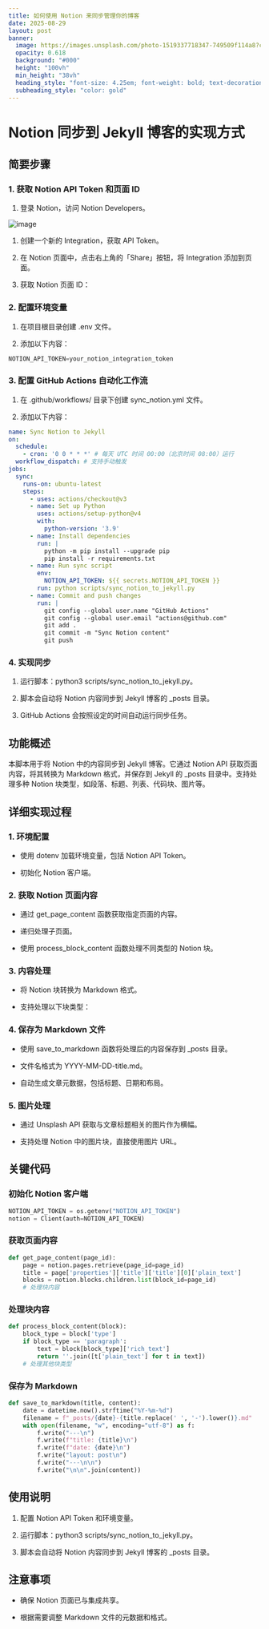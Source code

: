 ```yaml
---
title: 如何使用 Notion 来同步管理你的博客
date: 2025-08-29
layout: post
banner:
  image: https://images.unsplash.com/photo-1519337718347-749509f114a8?crop=entropy&cs=tinysrgb&fit=max&fm=jpg&ixid=M3w2OTIwMzJ8MHwxfHJhbmRvbXx8fHx8fHx8fDE3NTY0NzEzMjR8&ixlib=rb-4.1.0&q=80&w=1080
  opacity: 0.618
  background: "#000"
  height: "100vh"
  min_height: "38vh"
  heading_style: "font-size: 4.25em; font-weight: bold; text-decoration: underline"
  subheading_style: "color: gold"
---
```


# Notion 同步到 Jekyll 博客的实现方式

## 简要步骤

### 1. 获取 Notion API Token 和页面 ID

1. 登录 Notion，访问 Notion Developers。

![image](https://prod-files-secure.s3.us-west-2.amazonaws.com/a7a0cc5a-89b9-4cda-8686-1fba0ca52f40/d19c1afe-dea5-4312-9333-786b0ba83054/image.png?X-Amz-Algorithm=AWS4-HMAC-SHA256&X-Amz-Content-Sha256=UNSIGNED-PAYLOAD&X-Amz-Credential=ASIAZI2LB466ZOOVODCV%2F20250829%2Fus-west-2%2Fs3%2Faws4_request&X-Amz-Date=20250829T124203Z&X-Amz-Expires=3600&X-Amz-Security-Token=IQoJb3JpZ2luX2VjEGQaCXVzLXdlc3QtMiJHMEUCIQCjX5bsAGygAJeL12r0WXV7I7cq8cQHmPPzCNcE8rXYxwIgRQWZSqfop63MJXzDDI2mAtMpBHnZMbxEixMmi1CtspwqiAQIvP%2F%2F%2F%2F%2F%2F%2F%2F%2F%2FARAAGgw2Mzc0MjMxODM4MDUiDCRfitom0UGRrBNYrCrcA%2FpNvQb%2BMBsG7c%2B2rI%2FOcmgjPnt2lGvFJpyCY0OsU8OBUnBIotTRU%2FmDCra%2FmsG9rt59eHO68jdWsEQWP%2BI5t7rGOQKPUaqqR%2BNvm6JjMH04uGkWczSGsCc1IZ2zM3CVBsIR5U6kwN6oNaqTVNlenC7CBhGTGlZOlnC%2F5uPYHOeuf4by3umbpX263T7JUts2KVL%2B%2Fa2gltunHkCkkHwp7Z4dUifgNvJ%2FlYGJGFpVbw8mBvlcyudKxsf%2FvO84LDPNNzjm8mkXR3YDqIW16QItv7E0CkitWqbIegsWB1QR0on5W09gv9cW7WIR7jRULFn1AXyXfgce0cGk%2Bgl7iB3Nil0JVpSdlsi6J1iRKo4z5i0t9Dq3pUz85ojEbj7x8x6%2F%2BGDDXAnJoUEFcZO2K3W6ZAQkgExqrftl7r0FoYu5WtFVfp3aoS%2BXS%2BRY5I8o7UiBNOWUUsSRQWY2EynoyWQkKu3ltDJ6Labep279rRxN6Fe1DUciprGYVzF2lmoAF3CzlsBRwfn24qLpnhxEO1X3wPbMTYROxHS6nmY1qIB8tvQ%2FfGZdOEDeM5QT0wJFtf7Cve%2BiEMuL1rO3%2B5EbHupR%2FEG8vq0tTtcFuTUpvKfgfeAYZO4s3jczRIBKb5VPMM2cxsUGOqUBvNEi%2Fb2OEqcgl%2BxaTYLLBoVAnfZ%2FzlQTIUHV0C0m8KEmX9YDDq1ViirskUiixpnmQ%2BxtM0Jd%2FCwUzjGj9PPAFJqA9K8%2FE2pDLllfqGmbBjELwuBvfwmkdxjN6cACFUIr%2Fj1MR06pmuivUP5K12m%2FmEE8hLqCvxk%2BBURg1Wlc2IB0Ddp1CfGvbRTfnOnTe1ZZMyqRHaCELgvvL4GzdbBpFavk2EC3&X-Amz-Signature=e48a543366dc4caf43b3c3886853b46d5b606ca63331eed59a397c2b48b05bd0&X-Amz-SignedHeaders=host&x-amz-checksum-mode=ENABLED&x-id=GetObject)

1. 创建一个新的 Integration，获取 API Token。

1. 在 Notion 页面中，点击右上角的「Share」按钮，将 Integration 添加到页面。

1. 获取 Notion 页面 ID：


### 2. 配置环境变量

1. 在项目根目录创建 .env 文件。

1. 添加以下内容：

```javascript
NOTION_API_TOKEN=your_notion_integration_token
```

### 3. 配置 GitHub Actions 自动化工作流

1. 在 .github/workflows/ 目录下创建 sync_notion.yml 文件。

1. 添加以下内容：

```yaml
name: Sync Notion to Jekyll
on:
  schedule:
    - cron: '0 0 * * *' # 每天 UTC 时间 00:00（北京时间 08:00）运行
  workflow_dispatch: # 支持手动触发
jobs:
  sync:
    runs-on: ubuntu-latest
    steps:
      - uses: actions/checkout@v3
      - name: Set up Python
        uses: actions/setup-python@v4
        with:
          python-version: '3.9'
      - name: Install dependencies
        run: |
          python -m pip install --upgrade pip
          pip install -r requirements.txt
      - name: Run sync script
        env:
          NOTION_API_TOKEN: ${{ secrets.NOTION_API_TOKEN }}
        run: python scripts/sync_notion_to_jekyll.py
      - name: Commit and push changes
        run: |
          git config --global user.name "GitHub Actions"
          git config --global user.email "actions@github.com"
          git add .
          git commit -m "Sync Notion content"
          git push
```

### 4. 实现同步

1. 运行脚本：python3 scripts/sync_notion_to_jekyll.py。

1. 脚本会自动将 Notion 内容同步到 Jekyll 博客的 _posts 目录。

1. GitHub Actions 会按照设定的时间自动运行同步任务。

## 功能概述

本脚本用于将 Notion 中的内容同步到 Jekyll 博客。它通过 Notion API 获取页面内容，将其转换为 Markdown 格式，并保存到 Jekyll 的 _posts 目录中。支持处理多种 Notion 块类型，如段落、标题、列表、代码块、图片等。

## 详细实现过程

### 1. 环境配置

- 使用 dotenv 加载环境变量，包括 Notion API Token。

- 初始化 Notion 客户端。

### 2. 获取 Notion 页面内容

- 通过 get_page_content 函数获取指定页面的内容。

- 递归处理子页面。

- 使用 process_block_content 函数处理不同类型的 Notion 块。

### 3. 内容处理

- 将 Notion 块转换为 Markdown 格式。

- 支持处理以下块类型：


### 4. 保存为 Markdown 文件

- 使用 save_to_markdown 函数将处理后的内容保存到 _posts 目录。

- 文件名格式为 YYYY-MM-DD-title.md。

- 自动生成文章元数据，包括标题、日期和布局。

### 5. 图片处理

- 通过 Unsplash API 获取与文章标题相关的图片作为横幅。

- 支持处理 Notion 中的图片块，直接使用图片 URL。

## 关键代码

### 初始化 Notion 客户端

```python
NOTION_API_TOKEN = os.getenv("NOTION_API_TOKEN")
notion = Client(auth=NOTION_API_TOKEN)
```

### 获取页面内容

```python
def get_page_content(page_id):
    page = notion.pages.retrieve(page_id=page_id)
    title = page['properties']['title']['title'][0]['plain_text']
    blocks = notion.blocks.children.list(block_id=page_id)
    # 处理块内容
```

### 处理块内容

```python
def process_block_content(block):
    block_type = block['type']
    if block_type == 'paragraph':
        text = block[block_type]['rich_text']
        return ''.join([t['plain_text'] for t in text])
    # 处理其他块类型
```

### 保存为 Markdown

```python
def save_to_markdown(title, content):
    date = datetime.now().strftime("%Y-%m-%d")
    filename = f"_posts/{date}-{title.replace(' ', '-').lower()}.md"
    with open(filename, "w", encoding="utf-8") as f:
        f.write("---\n")
        f.write(f"title: {title}\n")
        f.write(f"date: {date}\n")
        f.write("layout: post\n")
        f.write("---\n\n")
        f.write("\n\n".join(content))
```

## 使用说明

1. 配置 Notion API Token 和环境变量。

1. 运行脚本：python3 scripts/sync_notion_to_jekyll.py。

1. 脚本会自动将 Notion 内容同步到 Jekyll 博客的 _posts 目录。

## 注意事项

- 确保 Notion 页面已与集成共享。

- 根据需要调整 Markdown 文件的元数据和格式。